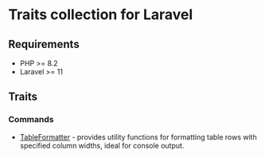 # Traits collection for Laravel

## Requirements
- PHP >= 8.2
- Laravel >= 11

## Traits
### Commands
- [TableFormatter](src/Command/tableformatter.md) - provides utility functions for formatting table rows with specified column widths, ideal for console output.